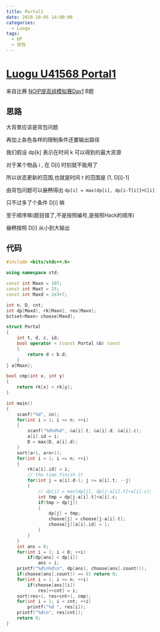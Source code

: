 ```yaml
---
title: Portal1
date: 2018-10-05 14:00:00
categories:
  - Luogu
tags:
  - DP
  - 背包
---
```


# [Luogu U41568 Portal1](https://www.luogu.org/problemnew/show/U41569)

来自比赛 [NOIP提高组模拟赛Day1](https://www.luogu.org/contest/show?tid=11101) B题

## 思路

大背景应该是背包问题

再加上各色各样的限制条件还要输出路径

我们假设 dp[k] 表示在时间 k 可以得到的最大资源

对于某个物品 i , 在 D[i] 时刻就不能用了

所以状态更新的范围,也就是时间 t 的范围是 [1, D[i]-1]

由背包问题可以~~显然~~得出 `dp[i] = max(dp[i], dp[i-T[i]]+C[i]`

只不过多了个条件 D[i] 嘛

至于顺序嘛(题目错了,不是按照编号,是按照Hack的顺序)

~~显然~~按照 D[i] 从小到大输出

## 代码
```cpp
#include <bits/stdc++.h>

using namespace std;

const int Maxn = 107;
const int Maxt = 25;
const int Maxd = 2e3+7;

int n, D, cnt;
int dp[Maxd], rk[Maxn], res[Maxn];
bitset<Maxn> choose[Maxd];

struct Portal
{
    int t, d, c, id;
    bool operator < (const Portal &b) const
    {
        return d < b.d;
    }
} a[Maxn];

bool cmp(int x, int y)
{
    return rk[x] < rk[y];
}

int main()
{
    scanf("%d", &n);
    for(int i = 1; i <= n; ++i)
    {
        scanf("%d%d%d", &a[i].t, &a[i].d, &a[i].c);
        a[i].id = i;
        D = max(D, a[i].d);
    }
    sort(a+1, a+n+1);
    for(int i = 1; i <= n; ++i)
    {
        rk[a[i].id] = i;
        // the time finish it
        for(int j = a[i].d-1; j >= a[i].t; --j)
        {
            // dp[j] = max(dp[j], dp[j-a[i].t]+a[i].c);
            int tmp = dp[j-a[i].t]+a[i].c;
            if(tmp > dp[j])
            {
                dp[j] = tmp;
                choose[j] = choose[j-a[i].t];
                choose[j][a[i].id] = 1;
            }
        }
    }
    int ans = 0;
    for(int i = 1; i < D; ++i)
        if(dp[ans] < dp[i])
            ans = i;
    printf("%d\n%d\n", dp[ans], choose[ans].count());
    if(choose[ans].count() == 0) return 0;
    for(int i = 1; i <= n; ++i)
        if(choose[ans][i])
            res[++cnt] = i;
    sort(res+1, res+cnt+1, cmp);
    for(int i = 1; i < cnt; ++i)
        printf("%d ", res[i]);
    printf("%d\n", res[cnt]);
    return 0;
}
```